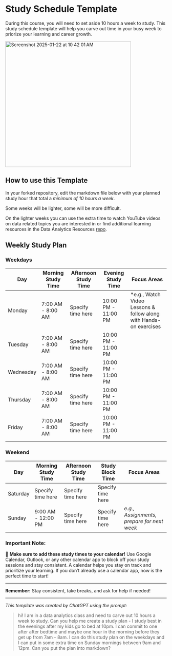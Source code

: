# Study Schedule Template

During this course, you will need to set aside 10 hours a week to study. This study schedule template will help you carve out time in your busy week to priorize your learning and career growth. 

 <img width="392" alt="Screenshot 2025-01-22 at 10 42 01 AM" src="https://github.com/user-attachments/assets/685d09f5-6b36-49c0-8efb-362868bd9e8c" />

## How to use this Template 

In your forked repository, edit the markdown file below with your planned study hour that total a _minimum of 10 hours a week_. 

Some weeks will be lighter, some will be more difficult. 

On the lighter weeks you can use the extra time to watch YouTube videos on data related topics you are interested in or find additional learning resources in the Data Analytics Resources [repo](https://github.com/Tech-Moms/data-analytics-course). 

## Weekly Study Plan

### Weekdays
| Day       | Morning Study Time | Afternoon Study Time | Evening Study Time | Focus Areas                           |
|-----------|--------------------|----------------------|--------------------|---------------------------------------|
| Monday    | 7:00 AM - 8:00 AM | Specify time here | 10:00 PM - 11:00 PM | *e.g., Watch Video Lessons & follow along with Hands-on exercises |
| Tuesday   | 7:00 AM - 8:00 AM | Specify time here | 10:00 PM - 11:00 PM |                                       |
| Wednesday | 7:00 AM - 8:00 AM | Specify time here | 10:00 PM - 11:00 PM |                                       |
| Thursday  | 7:00 AM - 8:00 AM | Specify time here | 10:00 PM - 11:00 PM |                                       |
| Friday    | 7:00 AM - 8:00 AM | Specify time here | 10:00 PM - 11:00 PM |                                       |

### Weekend
| Day       | Morning Study Time  | Afternoon Study Time | Study Block Time         | Focus Areas                           |
|-----------|---------------------|----------------------|--------------------------|---------------------------------------|
| Saturday  | Specify time here | Specify time here | Specify time here    | |
| Sunday    | 9:00 AM - 12:00 PM | Specify time here | Specify time here    | *e.g., Assignments, prepare for next week* |

### Important Note:
📅 **Make sure to add these study times to your calendar!** Use Google Calendar, Outlook, or any other calendar app to block off your study sessions and stay consistent. A calendar helps you stay on track and prioritize your learning. If you don’t already use a calendar app, now is the perfect time to start!

------

**Remember:** Stay consistent, take breaks, and ask for help if needed!

___

_This template was created by ChatGPT using the prompt:_

  > hi! I am in a data analytics class and need to carve out 10 hours a week to study. Can you help me create a study plan - I study best in the evenings after my kids go to bed at 10pm. I can commit to one after after bedtime and maybe one hour in the morning before they get up from 7am - 8am. I can do this study plan on the weekdays and I can put in some extra time on Sunday mornings between 9am and 12pm. Can you put the plan into markdown? 
